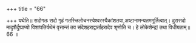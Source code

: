 +++
title = "66"

+++
यथेति॥ सदोगतः सदो गृहं गतस्त्त्रिलोचनस्येश्वरस्यैकांशतया,अष्टानामन्यतममूर्तित्वात्। दुरासदो मादृशैर्दुष्प्राप्यो विशांपतिर्यथेमं वृत्तान्तं तव संदेशहराद्वार्ताहरादेव शृणोति च। हे लोकेशेन्द्र! तथा विधीयताम्॥ 66 ॥